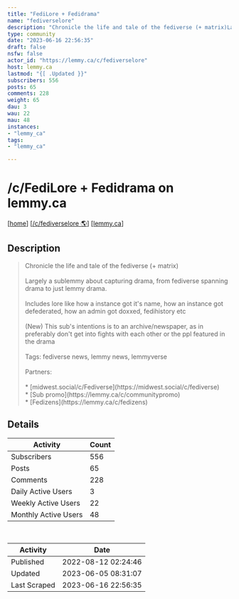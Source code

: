 ```yaml
---
title: "FediLore + Fedidrama" 
name: "fediverselore"
description: "Chronicle the life and tale of the fediverse (+ matrix)Largely a sublemmy about capturing drama, from fediverse spanning drama to just lemmy drama.Includes lore like how a instance got it's name, how an instance got defederated, how an admin got doxxed, fedihistory etc(New) This sub's intentions is to an archive/newspaper, as in preferably don't get into fights with each other or the ppl featured in the dramaTags: fediverse news, lemmy news, lemmyversePartners:* [midwest.social/c/Fediverse](https://midwest.social/c/fediverse)* [Sub promo](https://lemmy.ca/c/communitypromo)* [Fedizens](https://lemmy.ca/c/fedizens)"
type: community
date: "2023-06-16 22:56:35"
draft: false
nsfw: false
actor_id: "https://lemmy.ca/c/fediverselore"
host: lemmy.ca
lastmod: "{[ .Updated }}"
subscribers: 556
posts: 65
comments: 228
weight: 65
dau: 3
wau: 22
mau: 48
instances:
- "lemmy_ca"
tags: 
- "lemmy_ca"

---
```


# /c/FediLore + Fedidrama on lemmy.ca

[[home](/)]
[[/c/fediverselore 🌎](https://lemmy.ca/c/fediverselore)]
[[lemmy.ca](/instances/lemmy_ca)]


## Description 

<blockquote class="description">
Chronicle the life and tale of the fediverse (+ matrix)<br><br>Largely a sublemmy about capturing drama, from fediverse spanning drama to just lemmy drama.<br><br>Includes lore like how a instance got it's name, how an instance got defederated, how an admin got doxxed, fedihistory etc<br><br>(New) This sub's intentions is to an archive/newspaper, as in preferably don't get into fights with each other or the ppl featured in the drama<br><br>Tags: fediverse news, lemmy news, lemmyverse<br><br>Partners:<br><br>* [midwest.social/c/Fediverse](https://midwest.social/c/fediverse)<br>* [Sub promo](https://lemmy.ca/c/communitypromo)<br>* [Fedizens](https://lemmy.ca/c/fedizens)
</blockquote>


## Details

| Activity | Count  |
|----------------------|---|
| Subscribers          | 556 |
| Posts                | 65  |
| Comments             | 228  |
| Daily Active Users   | 3  |
| Weekly Active Users  | 22  |
| Monthly Active Users | 48  |

<br>

| Activity | Date |
|----------------------|---|
| Published            | 2022-08-12 02:24:46 |
| Updated              | 2023-06-05 08:31:07 |
| Last Scraped         | 2023-06-16 22:56:35 |
